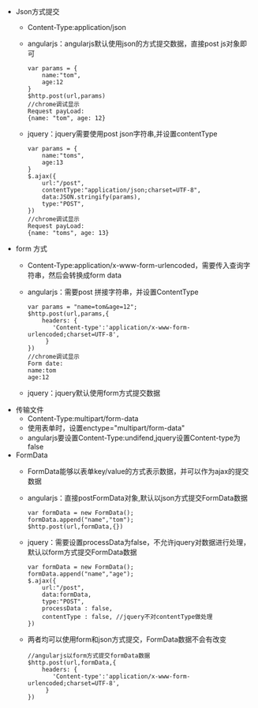 + Json方式提交
  + Content-Type:application/json
  + angularjs：angularjs默认使用json的方式提交数据，直接post js对象即可

        var params = {
            name:"tom",
            age:12
        }
        $http.post(url,params)
        //chrome调试显示
        Request payLoad:
        {name: "tom", age: 12}
  + jquery：jquery需要使用post json字符串,并设置contentType

        var params = {
            name:"toms",
            age:13
        }
        $.ajax({
            url:"/post",
            contentType:"application/json;charset=UTF-8",
            data:JSON.stringify(params),
            type:"POST",
        })
        //chrome调试显示
        Request payLoad:
        {name: "toms", age: 13}
+ form 方式
  + Content-Type:application/x-www-form-urlencoded，需要传入查询字符串，然后会转换成form data
  + angularjs：需要post 拼接字符串，并设置ContentType

        var params = "name=tom&age=12";
        $http.post(url,params,{
            headers: {
			   'Content-type':'application/x-www-form-urlencoded;charset=UTF-8',
			 }
        })
        //chrome调试显示
        Form date:
        name:tom
        age:12
  + jquery：jquery默认使用form方式提交数据
+ 传输文件
  + Content-Type:multipart/form-data
  + 使用表单时，设置enctype="multipart/form-data"
  + angularjs要设置Content-Type:undifend,jquery设置Content-type为false
+ FormData
  + FormData能够以表单key/value的方式表示数据，并可以作为ajax的提交数据
  + angularjs：直接postFormData对象,默认以json方式提交FormData数据

        var formData = new FormData();
        formData.append("name","tom");
        $http.post(url,formData,{})
  + jquery：需要设置processData为false，不允许jquery对数据进行处理，默认以form方式提交FormData数据

        var formData = new FormData();
        formData.append("name","age");
        $.ajax({
            url:"/post",
            data:formData,
            type:"POST",
            processData : false,
            contentType : false, //jquery不对contentType做处理
        })
  + 两者均可以使用form和json方式提交，FormData数据不会有改变
  
        //angularjs以form方式提交formData数据
        $http.post(url,formData,{
            headers: {
			   'Content-type':'application/x-www-form-urlencoded;charset=UTF-8',
			 }
        })